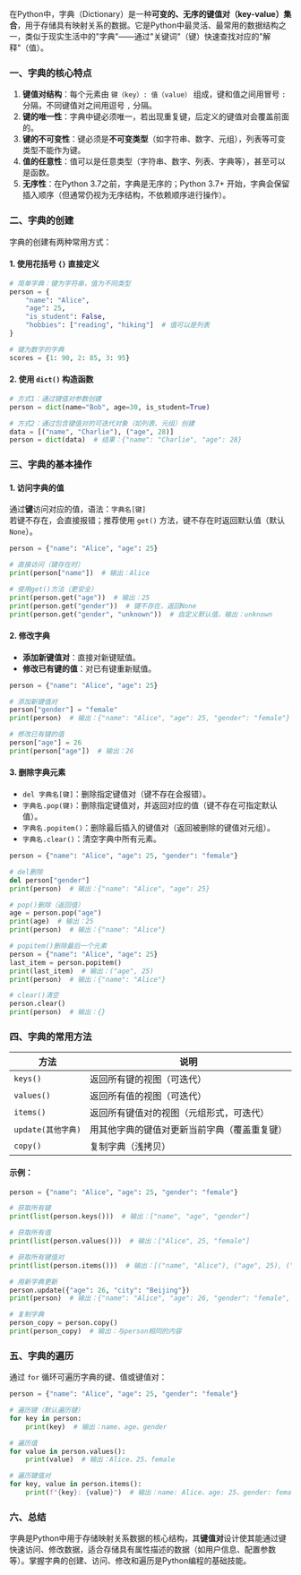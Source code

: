 在Python中，字典（Dictionary）是一种**可变的、无序的键值对（key-value）集合**，用于存储具有映射关系的数据。它是Python中最灵活、最常用的数据结构之一，类似于现实生活中的"字典"——通过"关键词"（键）快速查找对应的"解释"（值）。


### 一、字典的核心特点
1. **键值对结构**：每个元素由 `键（key）: 值（value）` 组成，键和值之间用冒号 `:` 分隔，不同键值对之间用逗号 `,` 分隔。
2. **键的唯一性**：字典中键必须唯一，若出现重复键，后定义的键值对会覆盖前面的。
3. **键的不可变性**：键必须是**不可变类型**（如字符串、数字、元组），列表等可变类型不能作为键。
4. **值的任意性**：值可以是任意类型（字符串、数字、列表、字典等），甚至可以是函数。
5. **无序性**：在Python 3.7之前，字典是无序的；Python 3.7+ 开始，字典会保留插入顺序（但通常仍视为无序结构，不依赖顺序进行操作）。


### 二、字典的创建
字典的创建有两种常用方式：


#### 1. 使用花括号 `{}` 直接定义
```python
# 简单字典：键为字符串，值为不同类型
person = {
    "name": "Alice",
    "age": 25,
    "is_student": False,
    "hobbies": ["reading", "hiking"]  # 值可以是列表
}

# 键为数字的字典
scores = {1: 90, 2: 85, 3: 95}
```


#### 2. 使用 `dict()` 构造函数
```python
# 方式1：通过键值对参数创建
person = dict(name="Bob", age=30, is_student=True)

# 方式2：通过包含键值对的可迭代对象（如列表、元组）创建
data = [("name", "Charlie"), ("age", 28)]
person = dict(data)  # 结果：{"name": "Charlie", "age": 28}
```


### 三、字典的基本操作


#### 1. 访问字典的值
通过**键**访问对应的值，语法：`字典名[键]`  
若键不存在，会直接报错；推荐使用 `get()` 方法，键不存在时返回默认值（默认 `None`）。

```python
person = {"name": "Alice", "age": 25}

# 直接访问（键存在时）
print(person["name"])  # 输出：Alice

# 使用get()方法（更安全）
print(person.get("age"))  # 输出：25
print(person.get("gender"))  # 键不存在，返回None
print(person.get("gender", "unknown"))  # 自定义默认值，输出：unknown
```


#### 2. 修改字典
- **添加新键值对**：直接对新键赋值。
- **修改已有键的值**：对已有键重新赋值。

```python
person = {"name": "Alice", "age": 25}

# 添加新键值对
person["gender"] = "female"
print(person)  # 输出：{"name": "Alice", "age": 25, "gender": "female"}

# 修改已有键的值
person["age"] = 26
print(person["age"])  # 输出：26
```


#### 3. 删除字典元素
- `del 字典名[键]`：删除指定键值对（键不存在会报错）。
- `字典名.pop(键)`：删除指定键值对，并返回对应的值（键不存在可指定默认值）。
- `字典名.popitem()`：删除最后插入的键值对（返回被删除的键值对元组）。
- `字典名.clear()`：清空字典中所有元素。

```python
person = {"name": "Alice", "age": 25, "gender": "female"}

# del删除
del person["gender"]
print(person)  # 输出：{"name": "Alice", "age": 25}

# pop()删除（返回值）
age = person.pop("age")
print(age)  # 输出：25
print(person)  # 输出：{"name": "Alice"}

# popitem()删除最后一个元素
person = {"name": "Alice", "age": 25}
last_item = person.popitem()
print(last_item)  # 输出：("age", 25)
print(person)  # 输出：{"name": "Alice"}

# clear()清空
person.clear()
print(person)  # 输出：{}
```


### 四、字典的常用方法
| 方法               | 说明                                         |
| ------------------ | -------------------------------------------- |
| `keys()`           | 返回所有键的视图（可迭代）                   |
| `values()`         | 返回所有值的视图（可迭代）                   |
| `items()`          | 返回所有键值对的视图（元组形式，可迭代）     |
| `update(其他字典)` | 用其他字典的键值对更新当前字典（覆盖重复键） |
| `copy()`           | 复制字典（浅拷贝）                           |


#### 示例：
```python
person = {"name": "Alice", "age": 25, "gender": "female"}

# 获取所有键
print(list(person.keys()))  # 输出：["name", "age", "gender"]

# 获取所有值
print(list(person.values()))  # 输出：["Alice", 25, "female"]

# 获取所有键值对
print(list(person.items()))  # 输出：[("name", "Alice"), ("age", 25), ("gender", "female")]

# 用新字典更新
person.update({"age": 26, "city": "Beijing"})
print(person)  # 输出：{"name": "Alice", "age": 26, "gender": "female", "city": "Beijing"}

# 复制字典
person_copy = person.copy()
print(person_copy)  # 输出：与person相同的内容
```


### 五、字典的遍历
通过 `for` 循环可遍历字典的键、值或键值对：

```python
person = {"name": "Alice", "age": 25, "gender": "female"}

# 遍历键（默认遍历键）
for key in person:
    print(key)  # 输出：name、age、gender

# 遍历值
for value in person.values():
    print(value)  # 输出：Alice、25、female

# 遍历键值对
for key, value in person.items():
    print(f"{key}: {value}")  # 输出：name: Alice、age: 25、gender: female
```


### 六、总结
字典是Python中用于存储映射关系数据的核心结构，其**键值对**设计使其能通过键快速访问、修改数据，适合存储具有属性描述的数据（如用户信息、配置参数等）。掌握字典的创建、访问、修改和遍历是Python编程的基础技能。